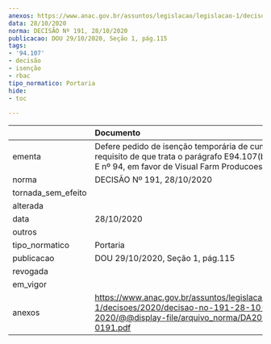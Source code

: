 ```yaml
---
anexos: https://www.anac.gov.br/assuntos/legislacao/legislacao-1/decisoes/2020/decisao-no-191-28-10-2020/@@display-file/arquivo_norma/DA2020-0191.pdf
data: 28/10/2020
norma: DECISÃO Nº 191, 28/10/2020
publicacao: DOU 29/10/2020, Seção 1, pág.115
tags:
- '94.107'
- decisão
- isenção
- rbac
tipo_normatico: Portaria
hide: 
- toc 
 
---
```


|                    | Documento                                                                                                                                                    |
|:-------------------|:-------------------------------------------------------------------------------------------------------------------------------------------------------------|
| ementa             | Defere pedido de isenção temporária de cumprimento do requisito de que trata o parágrafo E94.107(b) do RBAC-E nº 94, em favor de Visual Farm Producoes Ltda. |
| norma              | DECISÃO Nº 191, 28/10/2020                                                                                                                                   |
| tornada_sem_efeito |                                                                                                                                                              |
| alterada           |                                                                                                                                                              |
| data               | 28/10/2020                                                                                                                                                   |
| outros             |                                                                                                                                                              |
| tipo_normatico     | Portaria                                                                                                                                                     |
| publicacao         | DOU 29/10/2020, Seção 1, pág.115                                                                                                                             |
| revogada           |                                                                                                                                                              |
| em_vigor           |                                                                                                                                                              |
| anexos             | https://www.anac.gov.br/assuntos/legislacao/legislacao-1/decisoes/2020/decisao-no-191-28-10-2020/@@display-file/arquivo_norma/DA2020-0191.pdf                |